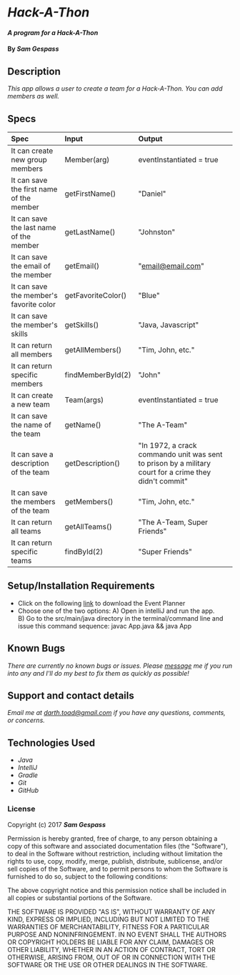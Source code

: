 # _Hack-A-Thon_

#### _A program for a Hack-A-Thon_

#### By _**Sam Gespass**_

## Description

_This app allows a user to create a team for a Hack-A-Thon. You can add members as well._

## Specs

| Spec | Input | Output |
| :-------------     | :------------- | :------------- |
| It can create new group members | Member(arg) | eventInstantiated = true |
| It can save the first name of the member | getFirstName() | "Daniel" |
| It can save the last name of the member | getLastName() | "Johnston" |
| It can save the email of the member | getEmail() | "email@email.com" |
| It can save the member's favorite color | getFavoriteColor() | "Blue" |
| It can save the member's skills | getSkills() | "Java, Javascript" |
| It can return all members | getAllMembers() | "Tim, John, etc." |
| It can return specific members | findMemberById(2) | "John" |
| It can create a new team | Team(args) | eventInstantiated = true |
| It can save the name of the team | getName() | "The A-Team" |
| It can save a description of the team | getDescription() | "In 1972, a crack commando unit was sent to prison by a military court for a crime they didn't commit" |
| It can save the members of the team | getMembers() | "Tim, John, etc." |
| It can return all teams | getAllTeams() | "The A-Team, Super Friends" |
| It can return specific teams | findById(2) | "Super Friends" |

## Setup/Installation Requirements

* Click on the following [link](https://github.com/darthtoad/event-planner) to download the Event Planner
* Choose one of the two options:
A) Open in intelliJ and run the app.  
B) Go to the src/main/java directory in the terminal/command line and issue this command sequence: javac App.java && java App



## Known Bugs

_There are currently no known bugs or issues. Please [message](mailto:darth.toad@gmail.com) me if you run into any and I'll do my best to fix them as quickly as possible!_

## Support and contact details

_Email me at [darth.toad@gmail.com](mailto:darth.toad@gmail.com) if you have any questions, comments, or concerns._

## Technologies Used

* _Java_
* _IntelliJ_
* _Gradle_
* _Git_
* _GitHub_

### License

Copyright (c) 2017 ****_Sam Gespass_****

Permission is hereby granted, free of charge, to any person obtaining a copy of this software and associated documentation files (the "Software"), to deal in the Software without restriction, including without limitation the rights to use, copy, modify, merge, publish, distribute, sublicense, and/or sell copies of the Software, and to permit persons to whom the Software is furnished to do so, subject to the following conditions:

The above copyright notice and this permission notice shall be included in all copies or substantial portions of the Software.

THE SOFTWARE IS PROVIDED "AS IS", WITHOUT WARRANTY OF ANY KIND, EXPRESS OR IMPLIED, INCLUDING BUT NOT LIMITED TO THE WARRANTIES OF MERCHANTABILITY, FITNESS FOR A PARTICULAR PURPOSE AND NONINFRINGEMENT. IN NO EVENT SHALL THE AUTHORS OR COPYRIGHT HOLDERS BE LIABLE FOR ANY CLAIM, DAMAGES OR OTHER LIABILITY, WHETHER IN AN ACTION OF CONTRACT, TORT OR OTHERWISE, ARISING FROM, OUT OF OR IN CONNECTION WITH THE SOFTWARE OR THE USE OR OTHER DEALINGS IN THE SOFTWARE.
